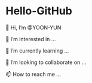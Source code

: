 # Hello-GitHub

👋 Hi, I’m @YOON-YUN

👀 I’m interested in ...

🌱 I’m currently learning ...

💞️ I’m looking to collaborate on ...

📫 How to reach me ...
